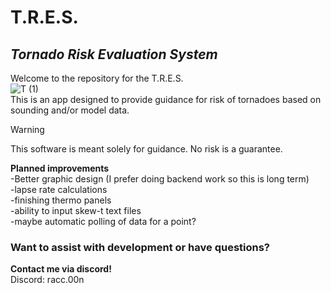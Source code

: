 # T.R.E.S.
## _**T**ornado **R**isk **E**valuation **S**ystem_



Welcome to the repository for the T.R.E.S.\
![T (1)](https://github.com/user-attachments/assets/8d3a7a75-3ab8-48d5-b326-fc19c36704c7)\
This is an app designed to provide guidance for risk of tornadoes based on sounding and/or model data. 
> [!WARNING]
> This software is meant solely for guidance. No risk is a guarantee.


**Planned improvements**\
-Better graphic design (I prefer doing backend work so this is long term)\
-lapse rate calculations\
-finishing thermo panels\
-ability to input skew-t text files\
-maybe automatic polling of data for a point?
### Want to assist with development or have questions?
**Contact me via discord!**\
Discord: racc.00n

